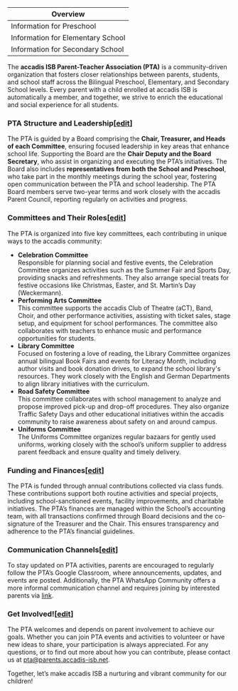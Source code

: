 | Overview |
| --- |
| Information for Preschool | yes |
| Information for Elementary School | yes |
| Information for Secondary School | yes |

The **accadis ISB Parent-Teacher Association (PTA)** is a community-driven organization that fosters closer relationships between parents, students, and school staff across the Bilingual Preschool, Elementary, and Secondary School levels. Every parent with a child enrolled at accadis ISB is automatically a member, and together, we strive to enrich the educational and social experience for all students.

### PTA Structure and Leadership\[[edit](https://en.wiki.accadis-isb.net/index.php?title=Parent_Teacher_Association_(PTA)&action=edit&section=1 "Edit section: PTA Structure and Leadership")\]

The PTA is guided by a Board comprising the **Chair, Treasurer, and Heads of each Committee**, ensuring focused leadership in key areas that enhance school life. Supporting the Board are the **Chair Deputy and the Board Secretary**, who assist in organizing and executing the PTA’s initiatives. The Board also includes **representatives from both the School and Preschool**, who take part in the monthly meetings during the school year, fostering open communication between the PTA and school leadership. The PTA Board members serve two-year terms and work closely with the accadis Parent Council, reporting regularly on activities and progress.

### Committees and Their Roles\[[edit](https://en.wiki.accadis-isb.net/index.php?title=Parent_Teacher_Association_(PTA)&action=edit&section=2 "Edit section: Committees and Their Roles")\]

The PTA is organized into five key committees, each contributing in unique ways to the accadis community:

-   **Celebration Committee**  
    Responsible for planning social and festive events, the Celebration Committee organizes activities such as the Summer Fair and Sports Day, providing snacks and refreshments. They also arrange special treats for festive occasions like Christmas, Easter, and St. Martin’s Day (Weckermann).
-   **Performing Arts Committee**  
    This committee supports the accadis Club of Theatre (aCT), Band, Choir, and other performance activities, assisting with ticket sales, stage setup, and equipment for school performances. The committee also collaborates with teachers to enhance music and performance opportunities for students.
-   **Library Committee**  
    Focused on fostering a love of reading, the Library Committee organizes annual bilingual Book Fairs and events for Literacy Month, including author visits and book donation drives, to expand the school library's resources. They work closely with the English and German Departments to align library initiatives with the curriculum.
-   **Road Safety Committee**  
    This committee collaborates with school management to analyze and propose improved pick-up and drop-off procedures. They also organize Traffic Safety Days and other educational initiatives within the accadis community to raise awareness about safety on and around campus.
-   **Uniforms Committee**  
    The Uniforms Committee organizes regular bazaars for gently used uniforms, working closely with the school’s uniform supplier to address parent feedback and ensure quality and timely delivery.

### Funding and Finances\[[edit](https://en.wiki.accadis-isb.net/index.php?title=Parent_Teacher_Association_(PTA)&action=edit&section=3 "Edit section: Funding and Finances")\]

The PTA is funded through annual contributions collected via class funds. These contributions support both routine activities and special projects, including school-sanctioned events, facility improvements, and charitable initiatives. The PTA’s finances are managed within the School’s accounting team, with all transactions confirmed through Board decisions and the co-signature of the Treasurer and the Chair. This ensures transparency and adherence to the PTA’s financial guidelines.

### Communication Channels\[[edit](https://en.wiki.accadis-isb.net/index.php?title=Parent_Teacher_Association_(PTA)&action=edit&section=4 "Edit section: Communication Channels")\]

To stay updated on PTA activities, parents are encouraged to regularly follow the PTA’s Google Classroom, where announcements, updates, and events are posted. Additionally, the PTA WhatsApp Community offers a more informal communication channel and requires joining by interested parents via [link](https://chat.whatsapp.com/JYdvo3nQdrK6XdauPIPKOP).

### Get Involved!\[[edit](https://en.wiki.accadis-isb.net/index.php?title=Parent_Teacher_Association_(PTA)&action=edit&section=5 "Edit section: Get Involved!")\]

The PTA welcomes and depends on parent involvement to achieve our goals. Whether you can join PTA events and activities to volunteer or have new ideas to share, your participation is always appreciated. For any questions, or to find out more about how you can contribute, please contact us at [pta@parents.accadis-isb.net](mailto:pta@parents.accadis-isb.net).

Together, let’s make accadis ISB a nurturing and vibrant community for our children!